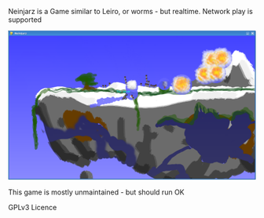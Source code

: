 Neinjarz is a Game similar to Leiro, or worms - but realtime.
Network play is supported

![screenshot](https://github.com/chozabu/Neinjarz/blob/master/ss.png)  

This game is mostly unmaintained - but should run OK

GPLv3 Licence

